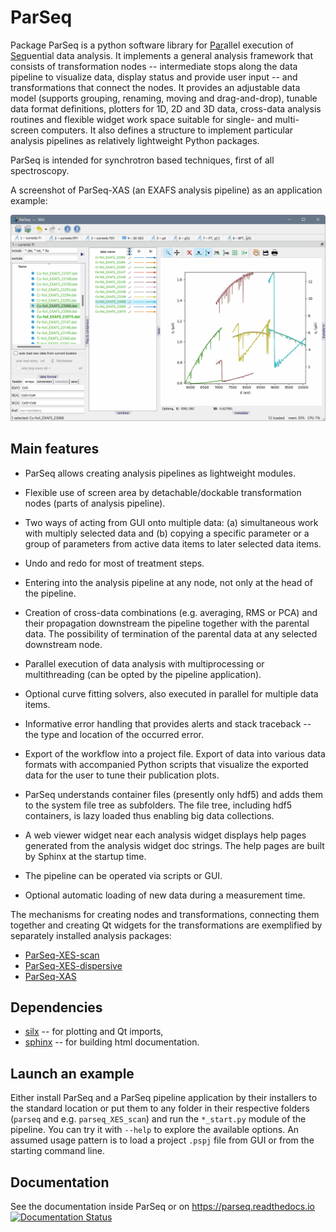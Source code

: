 ParSeq
======

Package ParSeq is a python software library for <ins>Par</ins>allel execution
of <ins>Seq</ins>uential data analysis. It implements a general analysis
framework that consists of transformation nodes -- intermediate stops along the
data pipeline to visualize data, display status and provide user input -- and
transformations that connect the nodes. It provides an adjustable data model
(supports grouping, renaming, moving and drag-and-drop), tunable data format
definitions, plotters for 1D, 2D and 3D data, cross-data analysis routines and
flexible widget work space suitable for single- and multi-screen computers. It
also defines a structure to implement particular analysis pipelines as
relatively lightweight Python packages.

ParSeq is intended for synchrotron based techniques, first of all spectroscopy.

A screenshot of ParSeq-XAS (an EXAFS analysis pipeline) as an application
example:

<p align="center">
  <img src="parseq/help/_images/XAS-foils.gif" width=1282 /></p>

Main features
-------------

-  ParSeq allows creating analysis pipelines as lightweight modules.

-  Flexible use of screen area by detachable/dockable transformation nodes
   (parts of analysis pipeline).

-  Two ways of acting from GUI onto multiple data: (a) simultaneous work with
   multiply selected data and (b) copying a specific parameter or a group of
   parameters from active data items to later selected data items.

-  Undo and redo for most of treatment steps.

-  Entering into the analysis pipeline at any node, not only at the head of the
   pipeline.

-  Creation of cross-data combinations (e.g. averaging, RMS or PCA) and their
   propagation downstream the pipeline together with the parental data. The
   possibility of termination of the parental data at any selected downstream
   node.

-  Parallel execution of data analysis with multiprocessing or multithreading
   (can be opted by the pipeline application).

-  Optional curve fitting solvers, also executed in parallel for multiple data
   items.

-  Informative error handling that provides alerts and stack traceback -- the
   type and location of the occurred error.

-  Export of the workflow into a project file. Export of data into various data
   formats with accompanied Python scripts that visualize the exported data for
   the user to tune their publication plots.

-  ParSeq understands container files (presently only hdf5) and adds them to
   the system file tree as subfolders. The file tree, including hdf5
   containers, is lazy loaded thus enabling big data collections.

-  A web viewer widget near each analysis widget displays help pages generated
   from the analysis widget doc strings. The help pages are built by Sphinx at
   the startup time.

-  The pipeline can be operated via scripts or GUI.

-  Optional automatic loading of new data during a measurement time.

The mechanisms for creating nodes and transformations, connecting them together
and creating Qt widgets for the transformations are exemplified by separately
installed analysis packages:

- [ParSeq-XES-scan](https://github.com/kklmn/ParSeq-XES-scan)
- [ParSeq-XES-dispersive](https://github.com/kklmn/ParSeq-XES-dispersive)
- [ParSeq-XAS](https://github.com/kklmn/ParSeq-XAS)

Dependencies
------------

- [silx](https://github.com/silx-kit/silx) -- for plotting and Qt imports,
- [sphinx](https://github.com/sphinx-doc/sphinx) -- for building html documentation.

Launch an example
-----------------

Either install ParSeq and a ParSeq pipeline application by their installers to
the standard location or put them to any folder in their respective folders
(``parseq`` and e.g. ``parseq_XES_scan``) and run the ``*_start.py`` module of
the pipeline. You can try it with ``--help`` to explore the available options.
An assumed usage pattern is to load a project ``.pspj`` file from GUI or from
the starting command line.

Documentation
-------------

See the documentation inside ParSeq or on https://parseq.readthedocs.io 
[![Documentation Status](https://readthedocs.org/projects/parseq/badge/?version=latest)](https://parseq.readthedocs.io)
